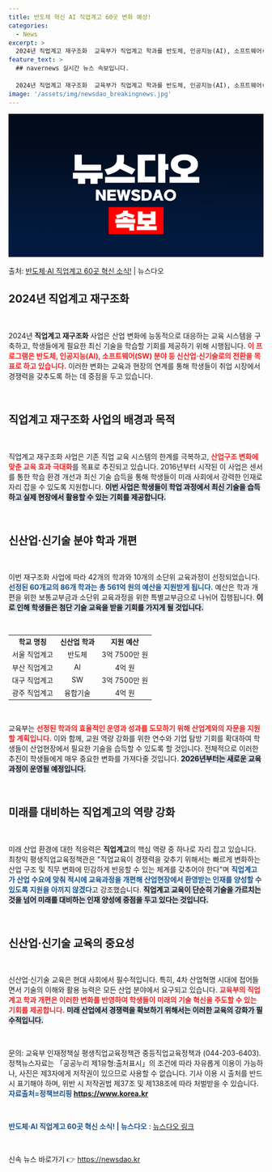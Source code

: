 ```yaml
---
title: 반도체 혁신 AI 직업계고 60곳 변화 예상!
categories:
  - News
excerpt: >
  2024년 직업계고 재구조화  교육부가 직업계고 학과를 반도체, 인공지능(AI), 소프트웨어(SW) 등 신산…
feature_text: >
  ## navernews 실시간 뉴스 속보입니다.

  2024년 직업계고 재구조화  교육부가 직업계고 학과를 반도체, 인공지능(AI), 소프트웨어(SW) 등 신산…
image: '/assets/img/newsdao_breakingnews.jpg'
---
```


![뉴스다오 속보](/assets/img/newsdao_breakingnews.jpg)

<p>출처: <a href="https://newsdao.kr/4754" rel="dofollow">반도체·AI 직업계고 60곳 혁신 소식!</a> | 뉴스다오</p>

<h2 data-ke-size="size26">2024년 직업계고 재구조화</h2>

<p data-ke-size="size16">&nbsp;</p>

2024년 **직업계고 재구조화** 사업은 산업 변화에 능동적으로 대응하는 교육 시스템을 구축하고, 학생들에게 필요한 최신 기술을 학습할 기회를 제공하기 위해 시행됩니다. <b><span style="color: #ee2323;">이 프로그램은 반도체, 인공지능(AI), 소프트웨어(SW) 분야 등 신산업·신기술로의 전환을 목표로 하고 있습니다.</span></b> 이러한 변화는 교육과 현장의 연계를 통해 학생들이 취업 시장에서 경쟁력을 갖추도록 하는 데 중점을 두고 있습니다.

<p data-ke-size="size16">&nbsp;</p>

<h2 data-ke-size="size26">직업계고 재구조화 사업의 배경과 목적</h2>

<p data-ke-size="size16">&nbsp;</p>

직업계고 재구조화 사업은 기존 직업 교육 시스템의 한계를 극복하고, <b><span style="color: #ee2323;">산업구조 변화에 맞춘 교육 효과 극대화</span></b>를 목표로 추진되고 있습니다. 2016년부터 시작된 이 사업은 센서를 통한 학습 환경 개선과 최신 기술 습득을 통해 학생들이 미래 사회에서 강력한 인재로 자리 잡을 수 있도록 지원합니다. <b><span style="background-color: #21538527;">이번 사업은 학생들이 학업 과정에서 최신 기술을 습득하고 실제 현장에서 활용할 수 있는 기회를 제공합니다.</span></b>

<p data-ke-size="size16">&nbsp;</p>

<h2 data-ke-size="size26">신산업·신기술 분야 학과 개편</h2>

<p data-ke-size="size16">&nbsp;</p>

이번 재구조화 사업에 따라 42개의 학과와 10개의 소단위 교육과정이 선정되었습니다. <b><span style="color: #1a5490;">선정된 60개교의 86개 학과는 총 561억 원의 예산을 지원받게 됩니다.</span></b> 예산은 학과 개편을 위한 보통교부금과 소단위 교육과정을 위한 특별교부금으로 나뉘어 집행됩니다. <b><span style="background-color: #21538527;">이로 인해 학생들은 첨단 기술 교육을 받을 기회를 가지게 될 것입니다.</span></b>

<p data-ke-size="size16">&nbsp;</p>

<table style="width:100%; border-collapse: collapse;">
  <tr>
    <td style="text-align: center; height: 17px;"><b>학교 명칭</b></td>
    <td style="text-align: center; height: 17px;"><b>신산업 학과</b></td>
    <td style="text-align: center; height: 17px;"><b>지원 예산</b></td>
  </tr>
  <tr>
    <td style="text-align: center; height: 17px;">서울 직업계고</td>
    <td style="text-align: center; height: 17px;">반도체</td>
    <td style="text-align: center; height: 17px;">3억 7500만 원</td>
  </tr>
  <tr>
    <td style="text-align: center; height: 17px;">부산 직업계고</td>
    <td style="text-align: center; height: 17px;">AI</td>
    <td style="text-align: center; height: 17px;">4억 원</td>
  </tr>
  <tr>
    <td style="text-align: center; height: 17px;">대구 직업계고</td>
    <td style="text-align: center; height: 17px;">SW</td>
    <td style="text-align: center; height: 17px;">3억 7500만 원</td>
  </tr>
  <tr>
    <td style="text-align: center; height: 17px;">광주 직업계고</td>
    <td style="text-align: center; height: 17px;">융합기술</td>
    <td style="text-align: center; height: 17px;">4억 원</td>
  </tr>
</table>

<p data-ke-size="size16">&nbsp;</p>

교육부는 <b><span style="color: #ee2323;">선정된 학과의 효율적인 운영과 성과를 도모하기 위해 산업계와의 자문을 지원할 계획입니다.</span></b> 이와 함께, 교원 역량 강화를 위한 연수와 기업 탐방 기회를 확대하여 학생들이 산업현장에서 필요한 기술을 습득할 수 있도록 할 것입니다. 전체적으로 이러한 추진이 학생들에게 매우 중요한 변화를 가져다줄 것입니다. <b><span style="background-color: #21538527;">2026년부터는 새로운 교육과정이 운영될 예정입니다.</span></b>

<p data-ke-size="size16">&nbsp;</p>

<h2 data-ke-size="size26">미래를 대비하는 직업계고의 역량 강화</h2>

<p data-ke-size="size16">&nbsp;</p>

미래 산업 환경에 대한 적응력은 **직업계고**의 핵심 역량 중 하나로 자리 잡고 있습니다. 최창익 평생직업교육정책관은 "직업교육이 경쟁력을 갖추기 위해서는 빠르게 변화하는 산업 구조 및 직무 변화에 민감하게 반응할 수 있는 체계를 갖추어야 한다"며 <b><span style="color: #1a5490;">직업계고가 산업 수요에 맞춰 적시에 교육과정을 개편해 산업현장에서 환영받는 인재를 양성할 수 있도록 지원을 아끼지 않겠다</span></b>고 강조했습니다. <b><span style="background-color: #21538527;">직업계고 교육이 단순히 기술을 가르치는 것을 넘어 미래를 대비하는 인재 양성에 중점을 두고 있다는 것입니다.</span></b>

<p data-ke-size="size16">&nbsp;</p>

<h2 data-ke-size="size26">신산업·신기술 교육의 중요성</h2>

<p data-ke-size="size16">&nbsp;</p>

신산업·신기술 교육은 현대 사회에서 필수적입니다. 특히, 4차 산업혁명 시대에 접어들면서 기술의 이해와 활용 능력은 모든 산업 분야에서 요구되고 있습니다. <b><span style="color: #ee2323;">교육부의 직업계고 학과 개편은 이러한 변화를 반영하여 학생들이 미래의 기술 혁신을 주도할 수 있는 기회를 제공합니다.</span></b> <b><span style="background-color: #21538527;">미래 산업에서 경쟁력을 확보하기 위해서는 이러한 교육의 강화가 필수적입니다.</span></b>

<p data-ke-size="size16">&nbsp;</p>

문의: 교육부 인재정책실 평생직업교육정책관 중등직업교육정책과 (044-203-6403). 정책뉴스자료는 「공공누리 제1유형:출처표시」의 조건에 따라 자유롭게 이용이 가능하나, 사진은 제3자에게 저작권이 있으므로 사용할 수 없습니다. 기사 이용 시 출처를 반드시 표기해야 하며, 위반 시 저작권법 제37조 및 제138조에 따라 처벌받을 수 있습니다. <b><span style="color: #1a5490;">자료출처=정책브리핑 https://www.korea.kr</span></b> 

<p data-ke-size="size16">&nbsp;</p>

<b><span style="color: #1a5490;">반도체·AI 직업계고 60곳 혁신 소식! | 뉴스다오</span></b> : <a href="https://newsdao.kr/4754">뉴스다오 링크</a> 

<p data-ke-size="size16">&nbsp;</p> 

신속 뉴스 바로가기 👉 <a href="https://newsdao.kr" rel="dofollow">https://newsdao.kr</a>


